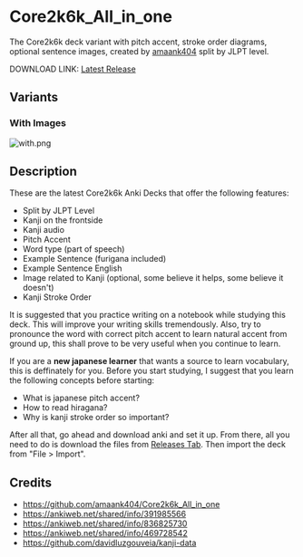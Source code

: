 # Core2k6k_All_in_one
The Core2k6k deck variant with pitch accent, stroke order diagrams, optional sentence images, created by [amaank404](https://github.com/amaank404) split by JLPT level.

DOWNLOAD LINK: [Latest Release](https://github.com/sampwash/Core2k6k_JLPT_Split/releases/latest)

## Variants

### With Images
![with.png](with.png)

## Description

These are the latest Core2k6k Anki Decks that offer the following features:

* Split by JLPT Level
* Kanji on the frontside
* Kanji audio
* Pitch Accent
* Word type (part of speech)
* Example Sentence (furigana included)
* Example Sentence English
* Image related to Kanji (optional, some believe it helps, some believe it doesn't)
* Kanji Stroke Order

It is suggested that you practice writing on a notebook while studying this deck. This will improve your writing skills tremendously. Also, try to pronounce the word with correct pitch accent to learn natural accent from ground up, this shall prove to be very useful when you continue to learn.

If you are a **new japanese learner** that wants a source to learn vocabulary, this is deffinately for you. Before you start studying, I suggest that you learn the following concepts before starting:

* What is japanese pitch accent?
* How to read hiragana?
* Why is kanji stroke order so important?

After all that, go ahead and download anki and set it up. From there, all you need to do is download the files from [Releases Tab](https://github.com/sampwash/Core2k6k_JLPT_Split/releases/latest). Then import the deck from "File > Import".

## Credits

* https://github.com/amaank404/Core2k6k_All_in_one
* https://ankiweb.net/shared/info/391985566
* https://ankiweb.net/shared/info/836825730
* https://ankiweb.net/shared/info/469728542
* https://github.com/davidluzgouveia/kanji-data